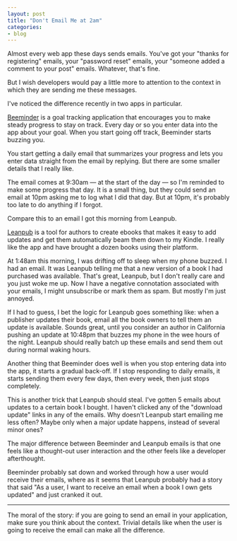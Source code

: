 ```yaml
---
layout: post
title: "Don't Email Me at 2am"
categories:
- blog
---
```


Almost every web app these days sends emails. You've got your 
"thanks for registering" emails, your "password reset" emails, your "someone added
a comment to your post" emails. Whatever, that's fine.

But I wish developers would pay a little more to attention to the context in
which they are sending me these messages.

I've noticed the difference recently in two apps in particular.

[Beeminder][b] is a goal tracking application that encourages you to make steady
progress to stay on track. Every day or so you enter data into the app about
your goal. When you start going off track, Beeminder starts buzzing you.

[b]: https://www.beeminder.com

You start getting a daily email that summarizes your progress and lets you
enter data straight from the email by replying. But there are some
smaller details that I really like.

The email comes at 9:30am &mdash; at the start of the day &mdash; so I'm reminded
to make some progress that day. It is a small thing, but they could send an
email at 10pm asking me to log what I did that day. But at 10pm, it's probably
too late to do anything if I forgot.

Compare this to an email I got this morning from Leanpub. 

[Leanpub][l] is a tool for authors to create ebooks that makes it easy to add 
updates and get them automatically beam them down to my Kindle. I really like
the app and have brought a dozen books using their platform.

At 1:48am this morning, I was drifting off to sleep
when my phone buzzed. I had an email. It was Leanpub telling me that a new
version of a book I had purchased was available. That's great, Leanpub, but I
don't really care and you just woke me up. Now I have a negative connotation
associated with your emails, I might unsubscribe or mark them as spam. But
mostly I'm just annoyed.

[l]: https://leanpub.com/

If I had to guess, I bet the logic for Leanpub goes something like: when a
publisher updates their book, email all the book owners to tell them an update
is available. Sounds great, until you consider an author in California pushing
an update at 10:48pm that buzzes my phone in the wee hours of the night. Leanpub
should really batch up these emails and send them out during normal waking hours.

Another thing that Beeminder does well is when you stop entering data into
the app, it starts a gradual back-off. If I stop responding to daily emails, it
starts sending them every few days, then every week, then just stops completely.

This is another trick that Leanpub should steal. I've gotten 5 emails about
updates to a certain book I bought. I haven't clicked any of the "download update"
links in any of the emails. Why doesn't Leanpub start emailing me less often? Maybe
only when a major update happens, instead of several minor ones?

The major difference between Beeminder and Leanpub emails is that one feels like
a thought-out user interaction and the other feels like a developer afterthought.

Beeminder probably sat down and worked through how a user would receive their
emails, where as it seems that Leanpub probably had a story that said "As a user,
I want to receive an email when a book I own gets updated" and just cranked it
out.

---

The moral of the story: if you are going to send an email in your application,
make sure you think about the context. Trivial details like when the user is
going to receive the email can make all the difference.
